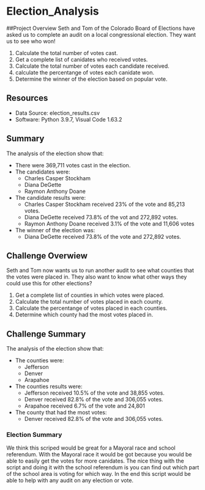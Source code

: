 # Election_Analysis

##Project Overview
Seth and Tom of the Colorado Board of Elections have asked us to complete an audit on a local congressional election. They want us to see who won!

1. Calculate the total number of votes cast.
2. Get a complete list of canidates who received votes.
3. Calculate the total number of votes each candidate received.
4. calculate the percentange of votes each canidate won.
5. Determine the winner of the election based on popular vote.

## Resources 
- Data Source: election_results.csv
- Software: Python 3.9.7, Visual Code 1.63.2

## Summary
The analysis of the election show that:
- There were 369,711 votes cast in the election.
- The candidates were:
  - Charles Casper Stockham
  - Diana DeGette
  - Raymon Anthony Doane
- The candidate results were:
  - Charles Casper Stockham received 23% of the vote and 85,213 votes. 
  - Diana DeGette received 73.8% of the vot and 272,892 votes.
  - Raymon Anthony Doane received 3.1% of the vote and 11,606 votes
- The winner of the election was:
  - Diana DeGette received 73.8% of the vote and 272,892 votes.
  
## Challenge Overwiew
Seth and Tom now wants us to run another audit to see what counties that the votes were placed in. They also want to know what other ways they could use this for other elections?
  
1. Get a complete list of counties in which votes were placed.
2. Calculate the total number of votes placed in each county.
3. Calculate the percentange of votes placed in each counties.
4. Determine which county had the most votes placed in.
  
## Challenge Summary
The analysis of the election show that:
- The counties were:
  - Jefferson
  - Denver
  - Arapahoe
- The counties results were:
  - Jefferson received 10.5% of the vote and 38,855 votes.
  - Denver received 82.8% of the vote and 306,055 votes.
  - Arapahoe received 6.7% of the vote and 24,801
- The county that had the most votes:
  - Denver received 82.8% of the vote and 306,055 votes.
  
 ### Election Summary
 We think this scriped would be great for a Mayoral race and school referendum. With the Mayoral race it would be got because you would be able to easily get the votes for more canidates. The nice thing with the script and doing it with the school referendum is you can find out which part of the school area is voting for which way. In the end this script would be able to help with any audit on any election or vote.
